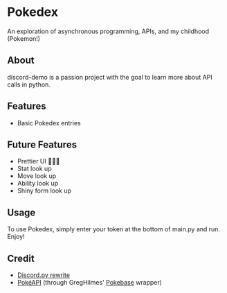 # Pokedex
An exploration of asynchronous programming, APIs, and my childhood (Pokemon!)

## About
discord-demo is a passion project with the goal to learn more about API calls in python.

## Features
- Basic Pokedex entries

## Future Features
- Prettier UI 🧚✨💖
- Stat look up
- Move look up
- Ability look up
- Shiny form look up

## Usage
To use Pokedex, simply enter your token at the bottom of main.py and run.
Enjoy!

## Credit
- [Discord.py rewrite](https://discordpy.readthedocs.io/en/latest/) 
- [PokéAPI](https://pokeapi.co/) (through GregHilmes' [Pokebase](https://github.com/PokeAPI/pokebase) wrapper)
